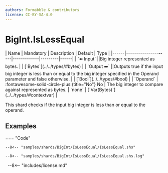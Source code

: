 ```yaml
---
authors: Formabble & contributors
license: CC-BY-SA-4.0
---
```



# BigInt.IsLessEqual

<div class="sh-parameters" markdown="1">
| Name | Mandatory | Description | Default | Type |
|------|---------------------|-------------|---------|------|
| `⬅️ Input` ||Big integer represented as bytes. | | [`Bytes`](../../types/#bytes) |
| `Output ➡️` ||Outputs true if the input big integer is less than or equal to the big integer specified in the Operand parameter and false otherwise. | | [`Bool`](../../types/#bool) |
| `Operand` | :fontawesome-solid-circle-plus:{title="No"} No  | The big integer to compare against represented as bytes. | `none` | [`Var(Bytes)`](../../types/#contextvar) |

</div>

This shard checks if the input big integer is less than or equal to the operand.

## Examples

=== "Code"

  ```x86asm linenums="1"
  --8<-- "samples/shards/BigInt/IsLessEqual/IsLessEqual.shs"
  ```

  ```
  --8<-- "samples/shards/BigInt/IsLessEqual/IsLessEqual.shs.log"
  ```
&nbsp;
--8<-- "includes/license.md"


